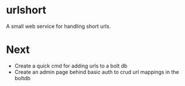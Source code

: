 # urlshort

A small web service for handling short urls.

# Next

- Create a quick cmd for adding urls to a bolt db
- Create an admin page behind basic auth to crud url mappings in the boltdb
